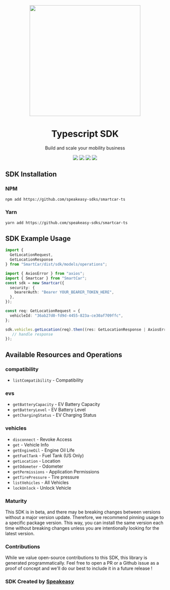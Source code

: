<div align="center">
    <img src="https://user-images.githubusercontent.com/6267663/232771888-a65b182b-9ae7-42f3-9bbe-85658a61b9e3.svg" width="350px">
    <h1>Typescript SDK</h1>
   <p>Build and scale your mobility business</p>
   <a href="https://smartcar.com/docs/api/"><img src="https://img.shields.io/static/v1?label=Docs&message=API Ref&color=000&style=for-the-badge" /></a>
   <a href="https://github.com/speakeasy-sdks/smartcar-ts/actions"><img src="https://img.shields.io/github/actions/workflow/status/speakeasy-sdks/smartcar-ts/speakeasy_sdk_generation.yml?style=for-the-badge" /></a>
  <a href="https://opensource.org/licenses/MIT"><img src="https://img.shields.io/badge/License-MIT-blue.svg?style=for-the-badge" /></a>
  <a href="https://github.com/speakeasy-sdks/smartcar-ts/releases"><img src="https://img.shields.io/github/v/release/speakeasy-sdks/smartcar-ts?sort=semver&style=for-the-badge" /></a>
</div>

<!-- Start SDK Installation -->
## SDK Installation

### NPM

```bash
npm add https://github.com/speakeasy-sdks/smartcar-ts
```

### Yarn

```bash
yarn add https://github.com/speakeasy-sdks/smartcar-ts
```
<!-- End SDK Installation -->

## SDK Example Usage
<!-- Start SDK Example Usage -->
```typescript
import {
  GetLocationRequest,
  GetLocationResponse
} from "SmartCar/dist/sdk/models/operations";

import { AxiosError } from "axios";
import { Smartcar } from "SmartCar";
const sdk = new Smartcar({
  security: {
    bearerAuth: "Bearer YOUR_BEARER_TOKEN_HERE",
  },
});

const req: GetLocationRequest = {
  vehicleId: "36ab27d0-fd9d-4455-823a-ce30af709ffc",
};

sdk.vehicles.getLocation(req).then((res: GetLocationResponse | AxiosError) => {
   // handle response
});
```
<!-- End SDK Example Usage -->

<!-- Start SDK Available Operations -->
## Available Resources and Operations


### compatibility

* `listCompatibility` - Compatibility

### evs

* `getBatteryCapacity` - EV Battery Capacity
* `getBatteryLevel` - EV Battery Level
* `getChargingStatus` - EV Charging Status

### vehicles

* `disconnect` - Revoke Access
* `get` - Vehicle Info
* `getEngineOil` - Engine Oil Life
* `getFuelTank` - Fuel Tank (US Only)
* `getLocation` - Location
* `getOdometer` - Odometer
* `getPermissions` - Application Permissions
* `getTirePressure` - Tire pressure
* `listVehicles` - All Vehicles
* `lockUnlock` - Unlock Vehicle
<!-- End SDK Available Operations -->

### Maturity

This SDK is in beta, and there may be breaking changes between versions without a major version update. Therefore, we recommend pinning usage
to a specific package version. This way, you can install the same version each time without breaking changes unless you are intentionally
looking for the latest version.

### Contributions

While we value open-source contributions to this SDK, this library is generated programmatically.
Feel free to open a PR or a Github issue as a proof of concept and we'll do our best to include it in a future release !

### SDK Created by [Speakeasy](https://docs.speakeasyapi.dev/docs/using-speakeasy/client-sdks)

